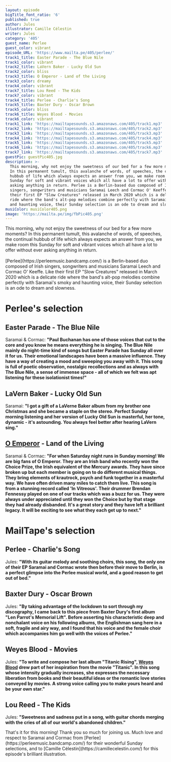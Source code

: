 ```yaml
---
layout: episode
bigTitle_font_ratio: '6'
published: true
author: Jules
illustrator: Camille Célestin
writer: Jules
category: '405'
guest_name: Perlee
guest_color: vibrant
episode_URL: 'https://www.mailta.pe/405/perlee/'
track1_title: Easter Parade - The Blue Nile
track1_color: vibrant
track2_title: LaVern Baker - Lucky Old Sun
track2_color: bliss
track3_title: O Emperor - Land of the Living
track3_color: dreamy
track4_color: vibrant
track7_title: Lou Reed - The Kids
track7_color: vibrant
track4_title: Perlee - Charlie's Song
track5_title: Baxter Dury - Oscar Brown
track5_color: bliss
track6_title: Weyes Blood - Movies
track6_color: vibrant
track1_link: 'https://mailtapesounds.s3.amazonaws.com/405/track1.mp3'
track2_link: 'https://mailtapesounds.s3.amazonaws.com/405/track2.mp3'
track3_link: 'https://mailtapesounds.s3.amazonaws.com/405/track3.mp3'
track4_link: 'https://mailtapesounds.s3.amazonaws.com/405/track4.mp3'
track5_link: 'https://mailtapesounds.s3.amazonaws.com/405/track5.mp3'
track6_link: 'https://mailtapesounds.s3.amazonaws.com/405/track6.mp3'
track7_link: 'https://mailtapesounds.s3.amazonaws.com/405/track7.mp3'
guestPic: guestPic405.jpg
description: >-
  This morning, why not enjoy the sweetness of our bed for a few more moments?
  In this permanent tumult, this avalanche of words, of speeches, the continual
  hubbub of life which always expects an answer from you, we make room this
  Sunday for soft and vibrant voices which all have a lot to offer without ever
  asking anything in return. Perlee is a Berlin-based duo composed of Irish
  singers, songwriters and musicians Saramai Leech and Cormac O' Keeffe. Like
  their first EP "Slow Creatures" released in March 2020 which is a delicate
  ride where the band's alt-pop melodies combine perfectly with Saramai's smoky
  and haunting voice, their Sunday selection is an ode to dream and slowness.
musiColor: musiColor405.png
image: 'https://mailta.pe/img/fbPic405.png'
---
```

<p id="introduction"> This morning, why not enjoy the sweetness of our bed for a few more moments? In this permanent tumult, this avalanche of words, of speeches, the continual hubbub of life which always expects an answer from you, we make room this Sunday for soft and vibrant voices which all have a lot to offer without ever asking anything in return.
<br><br>
[Perlee](https://perleemusic.bandcamp.com/) is a Berlin-based duo composed of Irish singers, songwriters and musicians Saramai Leech and Cormac O' Keeffe. Like their first EP "Slow Creatures" released in March 2020 which is a delicate ride where the band's alt-pop melodies combine perfectly with Saramai's smoky and haunting voice, their Sunday selection is an ode to dream and slowness.
</p>


# Perlee's selection

## Easter Parade - The Blue Nile
Saramai & Cormac: **"**Paul Buchanan has one of those voices that cut to the core and you know he means everything he is singing. The Blue Nile mainly do night-time kind of songs but Easter Parade has Sunday all over it for us. Their emotional landscapes have been a massive influence. They have a way of creating a mood and sweeping you away with it. This song is full of poetic observation, nostalgic recollections and as always with The Blue Nile, a sense of immense space - all of which we felt was apt listening for these isolationist times!**"**

## LaVern Baker - Lucky Old Sun
Saramai: **"**I got a gift of a LaVerne Baker album from my brother one Christmas and she became a staple on the stereo. Perfect Sunday morning listening and her version of Lucky Old Sun is masterful, her tone, dynamic - it's astounding. You always feel better after hearing LaVern sing.**"**

## [O Emperor](https://oemperor.bandcamp.com/) - Land of the Living
Saramai & Cormac: **"**For when Saturday night runs in Sunday morning! We are big fans of O Emperor. They are an Irish band who recently won the Choice Prize, the Irish equivalent of the Mercury awards. They have since broken up but each member is going on to do different musical things. They bring elements of krautrock, psych and funk together in a masterful way. We have often driven many miles to catch them live. This song is from a stunning record called 'In Vitreous'. Their drummer Brendan Fennessy played on one of our tracks which was a buzz for us. They were always under appreciated until they won the Choice but by that stage they had already disbanded. It's a great story and they have left a brilliant legacy. It will be exciting to see what they each get up to next.**"**


# MailTape's selection

## Perlee - Charlie's Song
Jules: **"**With its guitar melody and soothing choirs, this song, the only one of their EP Saramai and Cormac wrote then before their move to Berlin, is a perfect glimpse into the Perlee musical world, and a good reason to get out of bed.**"**

## Baxter Dury - Oscar Brown
Jules: **"**By taking advantage of the lockdown to sort through my discography, I came back to this piece from Baxter Dury's first album "Len Parrot's Memorial Lift". Before asserting his characteristic deep and nonchalant voice on his following albums, the Englishman sang here in a soft, fragile and airy way, and I found that his voice and the female choir which accompanies him go well with the voices of Perlee.**"**

## Weyes Blood - Movies
Jules: **"**To write and compose her last album "Titanic Rising", [Weyes Blood](https://weyesblood.bandcamp.com/) drew part of her inspiration from the movie "Titanic". In this song whose intensity gradually increases, she expresses the necessary liberation from books and their beautiful ideas or the romantic love stories conveyed by movies. A strong voice calling you to make yours heard and be your own star.**"**

## Lou Reed - The Kids
Jules: **"**Sweetness and sadness put in a song, with guitar chords merging with the cries of all of our world's abandoned children.**"**


<p id="outroduction">That's it for this morning! Thank you so much for joining us. Much love and respect to Saramai and Cormac from [Perlee](https://perleemusic.bandcamp.com/) for their wonderful Sunday selections, and to [Camille Célestin](https://camillecelestin.com/) for this episode's brilliant illustration.</p>
